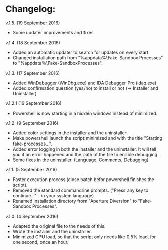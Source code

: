 # Changelog:

v.1.5. (19 September 2016)
* Some updater improvements and fixes

v.1.4. (18 September 2016)
* Added an automatic updater to search for updates on every start.
* Changed installation path from "%appdata%\Fake-Sandbox Processes\" to "%appdata%\Fake-SandboxProcesses\".

v.1.3. (17 September 2016)
* Added WinDebugger (WinDbg.exe) and IDA Debugger Pro (idaq.exe)
* Added confirmation question (yes/no) to install or not (-> Installer and Uninstaller)

v.1.2.1 (16 September 2016)
* Powershell is now starting in a hidden windows instead of minimized.

v.1.2. (9 September 2016)
* Added color settings in the installer and the uninstaller.
* Make powershell launch the script minimized and with the title "Starting fake-processes...".
* Added error logging in both the installer and the uninstaller. It will tell you if an error happened and the path of the file to enable debugging.
* Some fixes in the uninstaller. (Language, Comments, Debugging)


v.1.1. (5 September 2016)
* Faster execution process (close batch befor powershell finishes the script).
* Removed the standard commandline prompts. ("Press any key to continue..." - in your system language)
* Renamed installation directory from "Aperture Diversion" to "Fake-Sandbox Processes".

v.1.0. (4 September 2016)
* Adapted the original file to the needs of this.
* Wrote the installer and the uninstaller.
* Minimized CPU load, so that the script only needs like 0,5% load, for one second, once an hour.

